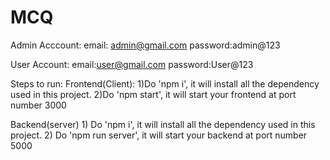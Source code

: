 # MCQ

Admin Acccount:
   email: admin@gmail.com
   password:admin@123
   
User Account:
   email:user@gmail.com
   password:User@123
   
   
   
Steps to run:
  Frontend(Client):
     1)Do 'npm i', it will install all the dependency used in this project.
     2)Do 'npm start', it will start your frontend at port number 3000
     
     
  Backend(server)
     1) Do 'npm i', it will install all the dependency used in this project.
     2) Do 'npm run server', it will start your backend at port number 5000
